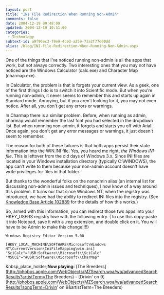 ```yaml
---
layout: post
title: "INI File Redirection When Running Non-Admin"
comments: false
date: 2004-12-19 09:48:00
updated: 2004-12-19 10:51:00
categories:
 - Technology
subtext-id: a9f96ec3-f9e9-4ce3-a259-73a2f77e00dd
alias: /blog/INI-File-Redirection-When-Running-Non-Admin.aspx
---
```



One of the things that I've noticed running non-admin is all the apps that work, but not always correctly. Two interesting ones that you may not have noticed are the Windows Calculator (calc.exe) and Character Map (charmap.exe).

In Calculator, the problem is that is forgets your current view. As a geek, one of the first things I do is to switch it into Scientific mode. But when you're running non-admin, it never seems to remember this and starts up again in Standard mode. Annoying, but if you aren't looking for it, you may not even notice. After all, you don't get any errors or warnings.

In Charmap there is a similar problem. Before, when running as admin, charmap would remember the last font you had selected in the dropdown list. But when runnning non-admin, it forgets and starts you off with Arial. Once again, you don't get any error messages or warnings, it just doesn't seem to remember.

The reason for both of these failures is that both apps persist their state information into the WIN.INI file. Yes, you heard me right, _the Windows INI file_. This is leftover from the old days of Windows 3.x. Since INI files are located in your Windows installation directory (typically C:\WINDOWS), the app can't write to them because your non-admin account doesn't have write privileges for files in that folder.

But thanks to the wonderful folks on the nonadmin alias (an internal list for discussing non-admin issues and techniques), I now know of a way around this problem. It turns our that since Windows NT, when the registry was introduced, we have had the ability to redirect INI files into the registry. (See [Knowledge Base Article 102889](http://support.microsoft.com/default.aspx?scid=kb;en-us;102889) for the details of how this works.)

So, armed with this information, you can redirect those two apps into your HKEY_USERS registry hive with the following entry. (To use this copy-paste it into Notepad, save it with a .reg extension, and double click on it. You will have to be Admin to make this change!!!!)
    
    Windows Registry Editor Version 5.00  
      
    [HKEY_LOCAL_MACHINE\SOFTWARE\Microsoft\Windows NT\CurrentVersion\IniFileMapping\win.ini]  
    "SciCalc"="USR:Software\\Microsoft\\SciCalc"  
    "MSUCE"="#USR:Software\\Microsoft\\CharMap"

&nbsp_place_holder;**Now playing:** [The Breeders](http://phobos.apple.com/WebObjects/MZSearch.woa/wa/advancedSearchResults?artistTerm=The Breeders) - [Drivin' on 9](http://phobos.apple.com/WebObjects/MZSearch.woa/wa/advancedSearchResults?songTerm=Drivin' on 9&artistTerm=The Breeders)
